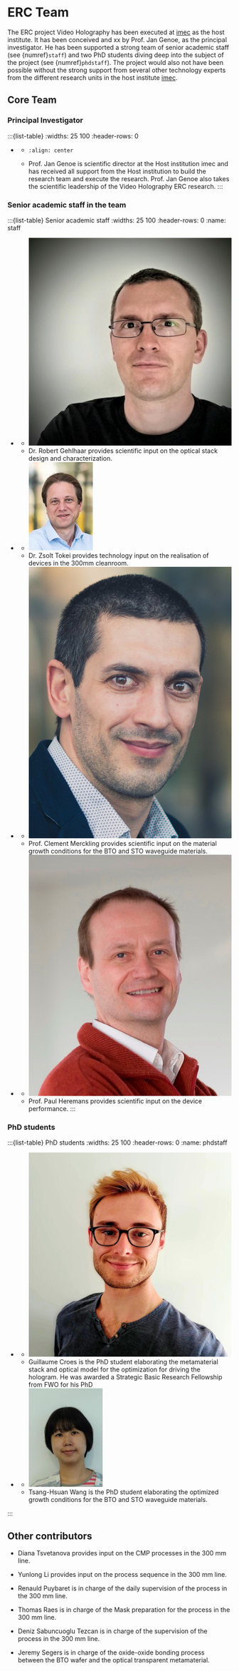 # ERC Team 

The ERC project Video Holography has been executed at [imec](https://www.imec.be) as the host institute. It has been conceived and xx by Prof. Jan Genoe, as the principal investigator. He has been supported a strong team of senior academic staff (see {numref}`staff`) and two PhD students diving deep into the subject of the project (see {numref}`phdstaff`). The project would also not have been possible without the strong support from several other technology experts from the different research units in the host institute [imec](https://www.imec.be).

## Core Team

### Principal Investigator

:::{list-table}
:widths: 25 100
:header-rows: 0

*  - ```{image} ./images/JanGenoe.jpg
	 :align: center
	 ```
   - Prof. Jan Genoe is scientific director at the Host institution imec and has received all support from the Host institution to build the research team and execute the research. Prof. Jan Genoe also takes the scientific leadership of the Video Holography ERC research.
:::

### Senior academic staff in the team

:::{list-table} Senior academic staff
:widths: 25 100
:header-rows: 0
:name: staff

*  - ![foto](./images/Robert.jpg)
   - Dr. Robert Gehlhaar provides scientific input on the optical stack design and characterization.

*  - ![foto](./images/Zsolt.jpg)
   - Dr. Zsolt Tokei provides technology input on the realisation of devices in the 300mm cleanroom.

*  - ![foto](./images/Clement.jpg)
   - Prof. Clement Merckling provides scientific input on the material growth conditions for the BTO and STO waveguide materials.

*  - ![foto](./images/Paul.jpg)
   - Prof. Paul Heremans provides scientific input on the device performance.
:::

### PhD students

:::{list-table} PhD students
:widths: 25 100
:header-rows: 0
:name: phdstaff

*  - ![foto](./images/Guillaume.jpg)
   - Guillaume Croes is the PhD student elaborating the metamaterial stack and optical model for the optimization for driving the hologram.
    He was awarded a Strategic Basic Research Fellowship from FWO for his PhD


*  - ![foto](./images/Tsang-HsuanWang.jpg)
   - Tsang-Hsuan Wang is the PhD student elaborating the optimized growth conditions for the BTO and STO waveguide materials.
   
:::

## Other contributors

* Diana Tsvetanova provides input on the CMP processes in the 300 mm line.

* Yunlong Li provides input on the process sequence in the 300 mm line.

* Renauld Puybaret is in charge of the daily supervision of the process in the 300 mm line.

* Thomas Raes is in charge of the Mask preparation for the process in the 300 mm line.

* Deniz Sabuncuoglu Tezcan is in charge of the supervision of the process in the 300 mm line.

* Jeremy Segers is in charge of the oxide-oxide bonding process between the BTO wafer and the optical transparent metamaterial.
